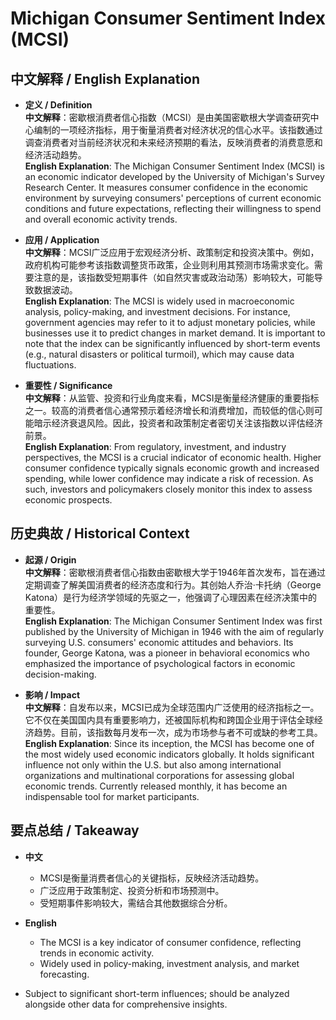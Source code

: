 # Michigan Consumer Sentiment Index (MCSI)

## 中文解释 / English Explanation

* **定义 / Definition**  
  **中文解释**：密歇根消费者信心指数（MCSI）是由美国密歇根大学调查研究中心编制的一项经济指标，用于衡量消费者对经济状况的信心水平。该指数通过调查消费者对当前经济状况和未来经济预期的看法，反映消费者的消费意愿和经济活动趋势。  
  **English Explanation**: The Michigan Consumer Sentiment Index (MCSI) is an economic indicator developed by the University of Michigan's Survey Research Center. It measures consumer confidence in the economic environment by surveying consumers' perceptions of current economic conditions and future expectations, reflecting their willingness to spend and overall economic activity trends.

* **应用 / Application**  
  **中文解释**：MCSI广泛应用于宏观经济分析、政策制定和投资决策中。例如，政府机构可能参考该指数调整货币政策，企业则利用其预测市场需求变化。需要注意的是，该指数受短期事件（如自然灾害或政治动荡）影响较大，可能导致数据波动。  
  **English Explanation**: The MCSI is widely used in macroeconomic analysis, policy-making, and investment decisions. For instance, government agencies may refer to it to adjust monetary policies, while businesses use it to predict changes in market demand. It is important to note that the index can be significantly influenced by short-term events (e.g., natural disasters or political turmoil), which may cause data fluctuations.

* **重要性 / Significance**  
  **中文解释**：从监管、投资和行业角度来看，MCSI是衡量经济健康的重要指标之一。较高的消费者信心通常预示着经济增长和消费增加，而较低的信心则可能暗示经济衰退风险。因此，投资者和政策制定者密切关注该指数以评估经济前景。  
  **English Explanation**: From regulatory, investment, and industry perspectives, the MCSI is a crucial indicator of economic health. Higher consumer confidence typically signals economic growth and increased spending, while lower confidence may indicate a risk of recession. As such, investors and policymakers closely monitor this index to assess economic prospects.

## 历史典故 / Historical Context

* **起源 / Origin**  
  **中文解释**：密歇根消费者信心指数由密歇根大学于1946年首次发布，旨在通过定期调查了解美国消费者的经济态度和行为。其创始人乔治·卡托纳（George Katona）是行为经济学领域的先驱之一，他强调了心理因素在经济决策中的重要性。  
  **English Explanation**: The Michigan Consumer Sentiment Index was first published by the University of Michigan in 1946 with the aim of regularly surveying U.S. consumers' economic attitudes and behaviors. Its founder, George Katona, was a pioneer in behavioral economics who emphasized the importance of psychological factors in economic decision-making.

* **影响 / Impact**  
  **中文解释**：自发布以来，MCSI已成为全球范围内广泛使用的经济指标之一。它不仅在美国国内具有重要影响力，还被国际机构和跨国企业用于评估全球经济趋势。目前，该指数每月发布一次，成为市场参与者不可或缺的参考工具。  
  **English Explanation**: Since its inception, the MCSI has become one of the most widely used economic indicators globally. It holds significant influence not only within the U.S. but also among international organizations and multinational corporations for assessing global economic trends. Currently released monthly, it has become an indispensable tool for market participants.

## 要点总结 / Takeaway

* **中文**  
  - MCSI是衡量消费者信心的关键指标，反映经济活动趋势。  
  - 广泛应用于政策制定、投资分析和市场预测中。  
  - 受短期事件影响较大，需结合其他数据综合分析。

* **English**  
  - The MCSI is a key indicator of consumer confidence, reflecting trends in economic activity.  
  - Widely used in policy-making, investment analysis, and market forecasting.  
 - Subject to significant short-term influences; should be analyzed alongside other data for comprehensive insights.